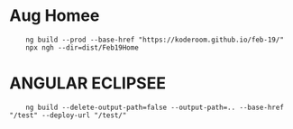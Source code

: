 # Aug Homee

```
    ng build --prod --base-href "https://koderoom.github.io/feb-19/"
    npx ngh --dir=dist/Feb19Home
```

# ANGULAR ECLIPSEE
```
    ng build --delete-output-path=false --output-path=.. --base-href "/test" --deploy-url "/test/"
```